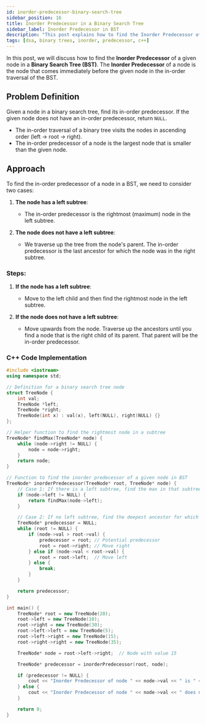 ```yaml
---
id: inorder-predecessor-binary-search-tree
sidebar_position: 16
title: Inorder Predecessor in a Binary Search Tree
sidebar_label: Inorder Predecessor in BST
description: "This post explains how to find the Inorder Predecessor of a node in a Binary Search Tree (BST) in C++, with code examples and detailed explanations."
tags: [dsa, binary trees, inorder, predecessor, c++]
---
```


In this post, we will discuss how to find the **Inorder Predecessor** of a given node in a **Binary Search Tree (BST)**. The **Inorder Predecessor** of a node is the node that comes immediately before the given node in the in-order traversal of the BST.

## Problem Definition
Given a node in a binary search tree, find its in-order predecessor. If the given node does not have an in-order predecessor, return `NULL`.

- The in-order traversal of a binary tree visits the nodes in ascending order (left → root → right).
- The in-order predecessor of a node is the largest node that is smaller than the given node.

## Approach
To find the in-order predecessor of a node in a BST, we need to consider two cases:

1. **The node has a left subtree**:
   - The in-order predecessor is the rightmost (maximum) node in the left subtree.
   
2. **The node does not have a left subtree**:
   - We traverse up the tree from the node's parent. The in-order predecessor is the last ancestor for which the node was in the right subtree.

### Steps:
1. **If the node has a left subtree**:
   - Move to the left child and then find the rightmost node in the left subtree.
   
2. **If the node does not have a left subtree**:
   - Move upwards from the node. Traverse up the ancestors until you find a node that is the right child of its parent. That parent will be the in-order predecessor.

### C++ Code Implementation

```cpp
#include <iostream>
using namespace std;

// Definition for a binary search tree node
struct TreeNode {
    int val;
    TreeNode *left;
    TreeNode *right;
    TreeNode(int x) : val(x), left(NULL), right(NULL) {}
};

// Helper function to find the rightmost node in a subtree
TreeNode* findMax(TreeNode* node) {
    while (node->right != NULL) {
        node = node->right;
    }
    return node;
}

// Function to find the inorder predecessor of a given node in BST
TreeNode* inorderPredecessor(TreeNode* root, TreeNode* node) {
    // Case 1: If there is a left subtree, find the max in that subtree
    if (node->left != NULL) {
        return findMax(node->left);
    }

    // Case 2: If no left subtree, find the deepest ancestor for which the node is in the right subtree
    TreeNode* predecessor = NULL;
    while (root != NULL) {
        if (node->val > root->val) {
            predecessor = root; // Potential predecessor
            root = root->right; // Move right
        } else if (node->val < root->val) {
            root = root->left;  // Move left
        } else {
            break;
        }
    }

    return predecessor;
}

int main() {
    TreeNode* root = new TreeNode(20);
    root->left = new TreeNode(10);
    root->right = new TreeNode(30);
    root->left->left = new TreeNode(5);
    root->left->right = new TreeNode(15);
    root->right->right = new TreeNode(35);

    TreeNode* node = root->left->right;  // Node with value 15

    TreeNode* predecessor = inorderPredecessor(root, node);

    if (predecessor != NULL) {
        cout << "Inorder Predecessor of node " << node->val << " is " << predecessor->val << endl;
    } else {
        cout << "Inorder Predecessor of node " << node->val << " does not exist." << endl;
    }

    return 0;
}
